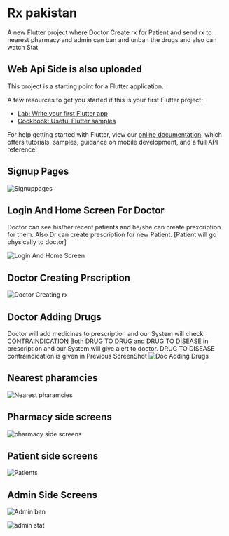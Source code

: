 # Rx pakistan 

A new Flutter project where Doctor Create rx for Patient and send rx to nearest pharmacy and admin can ban and unban the drugs and also can watch Stat

## Web Api Side is also uploaded 

This project is a starting point for a Flutter application.

A few resources to get you started if this is your first Flutter project:

- [Lab: Write your first Flutter app](https://flutter.dev/docs/get-started/codelab)
- [Cookbook: Useful Flutter samples](https://flutter.dev/docs/cookbook)

For help getting started with Flutter, view our
[online documentation](https://flutter.dev/docs), which offers tutorials,
samples, guidance on mobile development, and a full API reference.


## Signup Pages
![Signuppages](https://user-images.githubusercontent.com/81414269/177490927-8f77b907-960f-4fa2-9187-543b879484ee.png)

## Login And Home Screen For Doctor
Doctor can see his/her recent patients and he/she can create prexcription for them.
Also Dr can create prescription for new Patient.
[Patient will go physically to doctor]

![Login And Home Screen](https://user-images.githubusercontent.com/81414269/177491191-b9fa0d64-5f69-4804-b81d-ced5340952b7.png)

## Doctor Creating Prscription

![Doctor Creating rx](https://user-images.githubusercontent.com/81414269/177494004-c8bc60d8-0107-47f7-9ab3-f9a182e2b871.png)

## Doctor Adding Drugs
Doctor will add medicines to prescription and our System will check [CONTRAINDICATION](https://www.google.com/search?q=contraindication&oq=contraindication&aqs=chrome..69i57.14176j0j1&sourceid=chrome&ie=UTF-8#bsht=CgRmYnNtEgQIBBAA) Both DRUG TO DRUG and DRUG TO DISEASE in prescription and our System will give alert to doctor. DRUG TO DISEASE contraindication is given in Previous ScreenShot
![Doc Adding Drugs](https://user-images.githubusercontent.com/81414269/177494275-a51f87c4-60d9-4f62-a2b0-bdab54e9b02b.png)

## Nearest pharamcies
![Nearest pharamcies](https://user-images.githubusercontent.com/81414269/177495861-1085f929-ff52-49ce-aa94-26b4182154a4.png)

## Pharmacy side screens
![pharmacy side screens](https://user-images.githubusercontent.com/81414269/177497656-ca1a4d70-855c-4e52-8e55-c3e85bc1a8ee.png)

## Patient side screens
![Patients](https://user-images.githubusercontent.com/81414269/177497893-f5f78016-f276-4a40-b70f-4a40fc33a774.png)

## Admin Side Screens
![Admin ban](https://user-images.githubusercontent.com/81414269/177497982-390e024d-5e18-4556-8dab-cb7274a25da8.png)

![admin stat](https://user-images.githubusercontent.com/81414269/177498119-2c3bcfeb-e274-47c9-acb1-5e3b4192fa42.png)


